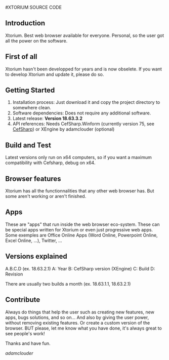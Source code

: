 #XTORIUM SOURCE CODE

## Introduction
Xtorium. Best web browser available for everyone. Personal, so the user got all the power on the software.

## First of all
Xtorium hasn't been developped for years and is now obselete. If you want to develop Xtorium and update it, please do so.

## Getting Started
1.	Installation process: Just download it and copy the project directory to somewhere clean.
2.	Software dependencies: Does not require any additional software.
3.	Latest release: **Version 18.63.3.2**
4.	API references: Needs CefSharp.Winform (currently version 75, see [CefSharp](https://github.com/cefsharp/CefSharp)) or XEngine by adamclouder (optional)

## Build and Test
Latest versions only run on x64 computers, so if you want a maximum compatibility with Cefsharp, debug on x64.

## Browser features
Xtorium has all the functionnalities that any other web browser has. But some aren't working or aren't finished.

## Apps
These are "apps" that run inside the web browser eco-system. These can be special apps written for Xtorium or even just progressive web apps. Some exemples are Office Online Apps (Word Online, Powerpoint Online, Excel Online, ...), Twitter, ...

## Versions explained
A.B.C.D (ex. 18.63.2.1)
A: Year
B: CefSharp version (XEngine)
C: Build
D: Revision

There are usually two builds a month (ex. 18.63.1.1, 18.63.2.1)

## Contribute
Always do things that help the user such as creating new features, new apps, bugs solutions, and so on... And also by giving the user power, without removing existing features.
Or create a custom version of the browser. BUT please, let me know what you have done, it's always great to see people's work!

Thanks and have fun.

 _adamclouder_
